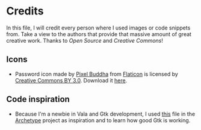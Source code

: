 # Credits
In this file, I will credit every person where I used images or code snippets from. Take a view to the authors that provide that massive amount of great creative work. Thanks to *Open Source* and *Creative Commons*!

## Icons
* Password icon made by [Pixel Buddha](https://www.flaticon.com/authors/pixel-buddha) from [Flaticon](https://www.flaticon.com/) is licensed by [Creative Commons BY 3.0](http://creativecommons.org/licenses/by/3.0/). Download it [here](https://www.flaticon.com/free-icon/key_179543).

## Code inspiration
* Because I'm a newbie in Vala and Gtk development, I used [this](https://github.com/kjlaw89/archetype/blob/master/src/views/AppView.vala) file in the [Archetype](https://github.com/kjlaw89/archetype) project as inspiration and to learn how good Gtk is working.
